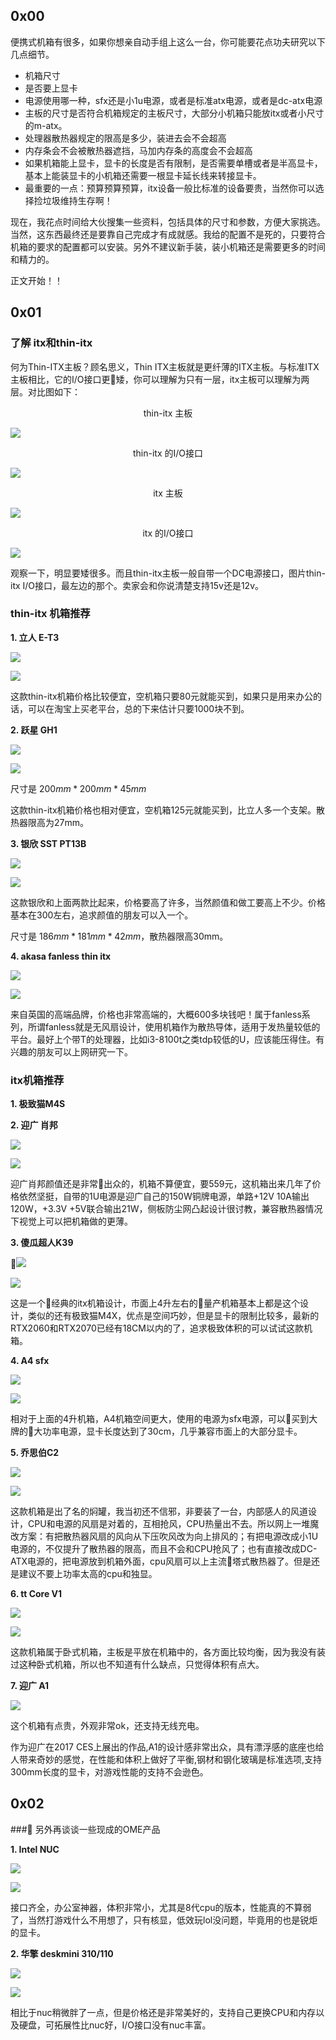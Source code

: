 ## 0x00
便携式机箱有很多，如果你想亲自动手组上这么一台，你可能要花点功夫研究以下几点细节。

- 机箱尺寸
- 是否要上显卡
- 电源使用哪一种，sfx还是小1u电源，或者是标准atx电源，或者是dc-atx电源
- 主板的尺寸是否符合机箱规定的主板尺寸，大部分小机箱只能放itx或者小尺寸的m-atx。
- 处理器散热器规定的限高是多少，装进去会不会超高
- 内存条会不会被散热器遮挡，马加内存条的高度会不会超高
- 如果机箱能上显卡，显卡的长度是否有限制，是否需要单槽或者是半高显卡，基本上能装显卡的小机箱还需要一根显卡延长线来转接显卡。
- 最重要的一点：预算预算预算，itx设备一般比标准的设备要贵，当然你可以选择捡垃圾维持生存啊！

现在，我花点时间给大伙搜集一些资料，包括具体的尺寸和参数，方便大家挑选。当然，这东西最终还是要靠自己完成才有成就感。我给的配置不是死的，只要符合机箱的要求的配置都可以安装。另外不建议新手装，装小机箱还是需要更多的时间和精力的。

正文开始！！

## 0x01

### 了解 itx和thin-itx

何为Thin-ITX主板？顾名思义，Thin ITX主板就是更纤薄的ITX主板。与标准ITX主板相比，它的I/O接口更矮，你可以理解为只有一层，itx主板可以理解为两层。对比图如下：

<center>thin-itx 主板</center>

![](./pic/thin-itx.jpg)

<center>thin-itx 的I/O接口</center>

![](./pic/thin-itx_1.jpg)

<center>itx 主板</center>

![](./pic/itx_0.jpg)

<center>itx 的I/O接口</center>

![](./pic/itx_2.jpg)

观察一下，明显要矮很多。而且thin-itx主板一般自带一个DC电源接口，图片thin-itx I/O接口，最左边的那个。卖家会和你说清楚支持15v还是12v。

### thin-itx 机箱推荐

**1. 立人 E-T3**

![](./pic/立人E-T3_4.5cm.jpg)

![](./pic/立人E-T3解析图.jpg)

这款thin-itx机箱价格比较便宜，空机箱只要80元就能买到，如果只是用来办公的话，可以在淘宝上买老平台，总的下来估计只要1000块不到。

**2. 跃星 GH1**

![](./pic/跃星_1.jpg)

![](./pic/跃星_2.jpg)

尺寸是 $200mm * 200mm * 45mm$

这款thin-itx机箱价格也相对便宜，空机箱125元就能买到，比立人多一个支架。散热器限高为27mm。

**3. 银欣 SST PT13B**

![](./pic/SST_1.jpg)

![](./pic/SST_2.jpg)

这款银欣和上面两款比起来，价格要高了许多，当然颜值和做工要高上不少。价格基本在300左右，追求颜值的朋友可以入一个。

尺寸是 $186mm * 181mm * 42mm$，散热器限高30mm。

**4. akasa fanless thin itx**

![](./pic/akasa_1.jpg)

![](./pic/akasa_2.jpg)

来自英国的高端品牌，价格也非常高端的，大概600多块钱吧！属于fanless系列，所谓fanless就是无风扇设计，使用机箱作为散热导体，适用于发热量较低的平台。最好上个带T的处理器，比如i3-8100t之类tdp较低的U，应该能压得住。有兴趣的朋友可以上网研究一下。

### itx机箱推荐

**1. 极致猫M4S**


**2. 迎广 肖邦**

![](pic/肖邦_0.png)

![](pic/肖邦_1.png)

迎广肖邦颜值还是非常出众的，机箱不算便宜，要559元，这机箱出来几年了价格依然坚挺，自带的1U电源是迎广自己的150W铜牌电源，单路+12V 10A输出120W，+3.3V +5V联合输出21W，侧板防尘网凸起设计很讨教，兼容散热器情况下视觉上可以把机箱做的更薄。


**3. 傻瓜超人K39**

![](pic/k39_0.png)

![](pic/k39_1.png)

这是一个经典的itx机箱设计，市面上4升左右的量产机箱基本上都是这个设计，类似的还有极致猫M4X，优点是空间巧妙，但是显卡的限制比较多，最新的RTX2060和RTX2070已经有18CM以内的了，追求极致体积的可以试试这款机箱。

**4. A4 sfx**

![](pic/A4_0.png)

![](pic/A4_1.png)

相对于上面的4升机箱，A4机箱空间更大，使用的电源为sfx电源，可以买到大牌的大功率电源，显卡长度达到了30cm，几乎兼容市面上的大部分显卡。

**5. 乔思伯C2**

![](pic/c2_0.png)

![](pic/c2_1.png)

这款机箱是出了名的焖罐，我当初还不信邪，非要装了一台，内部感人的风道设计，CPU和电源的风扇是对着的，互相抢风，CPU热量出不去。所以网上一堆魔改方案：有把散热器风扇的风向从下压吹风改为向上排风的；有把电源改成小1U电源的，不仅提升了散热器的限高，而且不会和CPU抢风了；也有直接改成DC-ATX电源的，把电源放到机箱外面，cpu风扇可以上主流塔式散热器了。但是还是建议不要上功率太高的cpu和独显。

**6. tt Core V1**

![](pic/core_0.png)

![](pic/core_1.png)

这款机箱属于卧式机箱，主板是平放在机箱中的，各方面比较均衡，因为我没有装过这种卧式机箱，所以也不知道有什么缺点，只觉得体积有点大。

**7. 迎广 A1**

![](pic/A1_0.png)

这个机箱有点贵，外观非常ok，还支持无线充电。

作为迎广在2017 CES上展出的作品,A1的设计感非常出众，具有漂浮感的底座也给人带来奇妙的感觉，在性能和体积上做好了平衡,钢材和钢化玻璃是标准选项,支持300mm长度的显卡，对游戏性能的支持不会逊色。

## 0x02

### 另外再谈谈一些现成的OME产品

**1. Intel NUC**

![](pic/nuc_0.png)

![](pic/nuc_1.png)

接口齐全，办公室神器，体积非常小，尤其是8代cpu的版本，性能真的不算弱了，当然打游戏什么不用想了，只有核显，低效玩lol没问题，毕竟用的也是锐炬的显卡。

**2. 华擎 deskmini 310/110**

![](pic/deskmini_0.png)

![](pic/deskmini_1.png)

相比于nuc稍微胖了一点，但是价格还是非常美好的，支持自己更换CPU和内存以及硬盘，可拓展性比nuc好，I/O接口没有nuc丰富。


